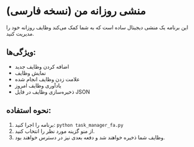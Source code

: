 # منشی روزانه من (نسخه فارسی)

این برنامه یک منشی دیجیتال ساده است که به شما کمک می‌کند وظایف روزانه خود را مدیریت کنید.

## ویژگی‌ها:
- اضافه کردن وظایف جدید
- نمایش وظایف
- علامت زدن وظایف انجام شده
- یادآوری وظایف امروز
- ذخیره‌سازی وظایف در فایل JSON

## نحوه استفاده:
1. برنامه را اجرا کنید: `python task_manager_fa.py`
2. از منو گزینه مورد نظر را انتخاب کنید.
3. وظایف شما ذخیره خواهند شد و دفعه بعدی نیز در دسترس خواهند بود.
